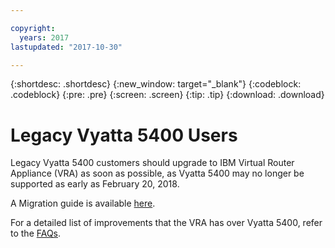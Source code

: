 ```yaml
---

copyright:
  years: 2017
lastupdated: "2017-10-30"

---
```


{:shortdesc: .shortdesc}
{:new_window: target="_blank"}
{:codeblock: .codeblock}
{:pre: .pre}
{:screen: .screen}
{:tip: .tip}
{:download: .download}

# Legacy Vyatta 5400 Users
Legacy Vyatta 5400 customers should upgrade to IBM Virtual Router Appliance (VRA) as soon as possible, as Vyatta 5400 may no longer be supported as early as February 20, 2018.

A Migration guide is available [here](http://wpc.c320.edgecastcdn.net/00C320/Vyatta%205400%20to%20Virtual%20Router%20Appliance%20Upgrade%20Options.pdf).

For a detailed list of improvements that the VRA has over Vyatta 5400, refer to the [FAQs](faqs.html#what-improvements-does-the-virtual-router-appliance-vyatta-5600-have-over-the-vyatta-5400-). 
